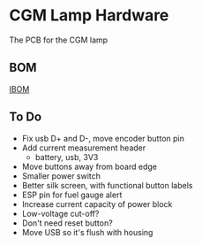 # CGM Lamp Hardware

The PCB for the CGM lamp

## BOM
[IBOM](https://htmlpreview.github.io/?https://github.com/sokrasins/cgm-lamp/blob/main/pcb/bom/ibom.html)

## To Do

- Fix usb D+ and D-, move encoder button pin
- Add current measurement header
  - battery, usb, 3V3
- Move buttons away from board edge
- Smaller power switch
- Better silk screen, with functional button labels
- ESP pin for fuel gauge alert
- Increase current capacity of power block
- Low-voltage cut-off?
- Don't need reset button?
- Move USB so it's flush with housing
